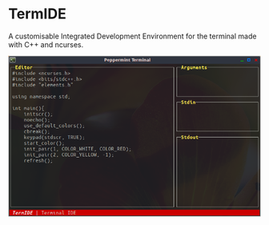 # TermIDE
A customisable Integrated Development Environment for the terminal made with C++ and ncurses.
<p align="center">
  <img src = "screenshots/editor.png">
 </p>

